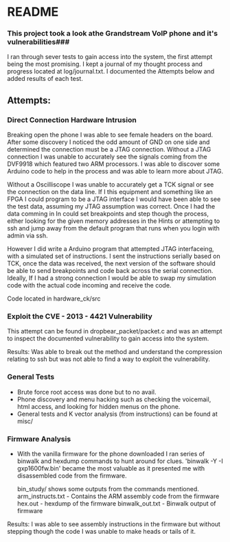 # README #

### This project took a look athe Grandstream VoIP phone and it's vulnerabilities###

I ran through sever tests to gain access into the system, the first attempt being the most promising. I kept 
a journal of my thought process and progress located at log/journal.txt. I documented the Attempts below and
added results of each test.

## Attempts: ##

### Direct Connection Hardware Intrusion   ###

Breaking open the phone I was able to see female headers on the board. After some discovery I noticed the 
odd amount of GND on one side and determined the connection must be a JTAG connection. Without a JTAG connection
I was unable to accurately see the signals coming from the DVF9918 which featured two ARM processors. I was able to
discover some Arduino code to help in the process and was able to learn more about JTAG. 

Without a Oscilliscope I was unable to accurately get a TCK signal or see the connection on the data line. If I this 
equipment and something like an FPGA I could program to be a JTAG interface I would have been able to see the test data,
assuming my JTAG assumption was correct. Once I had the data comming in In could set breakpoints and step though the process,
either looking for the given memory addresses in the Hints or attempting to ssh and jump away from the default program that
runs when you login with admin via ssh.

However I did write a Arduino program that attempted JTAG interfaceing, with a simulated set of instructions. I sent the instructions
serially based on TCK, once the data was received, the next version of the software should be able to send breakpoints and code back
across the serial connection. Ideally, If I had a strong connection I would be able to swap my simulation code with the actual code 
incoming and receive the code.

Code located in hardware_ck/src





###  Exploit the CVE - 2013 - 4421 Vulnerability ###

This attempt can be found in dropbear_packet/packet.c and was an attempt to inspect the documented
vulnerability to gain access into the system. 

Results: Was able to break out the method and understand the compression relating to ssh but was not able
	 to find a way to exploit the vulnerability.

### General Tests ###

* Brute force root access was done but to no avail. 
* Phone discovery and menu hacking such as checking the voicemail, html access,
	and looking for hidden menus on the phone.
* General tests and K vector analysis (from instructions)  can be found at misc/

### Firmware Analysis ###

* With the vanilla firmware for the phone downloaded I ran series of binwalk and hexdump commands 
	to hunt around for clues. 'binwalk -Y -I gxp1600fw.bin' became the most valuable as it presented me 
	with disassembled code from the firmware. 
	
	bin_study/ shows some outputs from the commands mentioned.
	arm_instructs.txt - Contains the ARM assembly code from the firmware
	hex.out           - hexdump of the firmware
	binwalk_out.txt   - Binwalk output of firmware


Results: I was able to see assembly instructions in the firmware but without stepping though the code I was unable
	 to make heads or tails of it.





	


